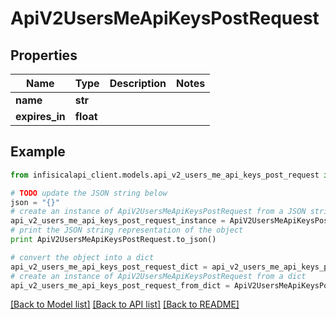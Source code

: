 # ApiV2UsersMeApiKeysPostRequest


## Properties
Name | Type | Description | Notes
------------ | ------------- | ------------- | -------------
**name** | **str** |  | 
**expires_in** | **float** |  | 

## Example

```python
from infisicalapi_client.models.api_v2_users_me_api_keys_post_request import ApiV2UsersMeApiKeysPostRequest

# TODO update the JSON string below
json = "{}"
# create an instance of ApiV2UsersMeApiKeysPostRequest from a JSON string
api_v2_users_me_api_keys_post_request_instance = ApiV2UsersMeApiKeysPostRequest.from_json(json)
# print the JSON string representation of the object
print ApiV2UsersMeApiKeysPostRequest.to_json()

# convert the object into a dict
api_v2_users_me_api_keys_post_request_dict = api_v2_users_me_api_keys_post_request_instance.to_dict()
# create an instance of ApiV2UsersMeApiKeysPostRequest from a dict
api_v2_users_me_api_keys_post_request_from_dict = ApiV2UsersMeApiKeysPostRequest.from_dict(api_v2_users_me_api_keys_post_request_dict)
```
[[Back to Model list]](../README.md#documentation-for-models) [[Back to API list]](../README.md#documentation-for-api-endpoints) [[Back to README]](../README.md)


